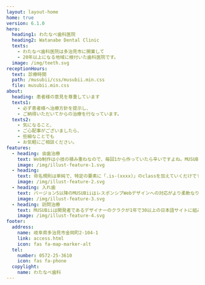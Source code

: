 ```yaml
---
layout: layout-home
home: true
version: 6.1.0
hero:
  heading1: わたなべ歯科医院
  heading2: Watanabe Dental Clinic
  texts:
    - わたなべ歯科医院は多治見市に開業して
    - 20年以上になる地域に根付いた歯科医院です。
  image: /img/teeth.svg
receptionHours:
  text: 診療時間
  path: /musubii/css/musubii.min.css
  file: musubii.min.css
about:
  heading: 患者様の意見を尊重しています
  texts1:
    - 必ず患者様へ治療方針を提示し、
    - ご納得いただいてからの治療を行なっています。
  texts2:
    - 気になること、
    - ご心配事がございましたら、
    - 些細なことでも
    - お気軽にご相談ください。
features:
  - heading: 虫歯治療
    text: Web制作は小技の積み重ねなので、毎回1から作っていたら辛いですよね。MUSUBiiにはリセットCSS・ボタン・グリッドなど利用頻度の高い汎用スタイルが詰まっています。まずはMUSUBiiをほおばってからWeb制作を始めてみましょう。
    image: /img/illust-feature-1.svg
  - heading: 
    text: 命名規則は単純で、特定の要素に「.is-(xxxx)」のclassを加えていくだけです。英小文字・数字・ハイフン1つで繋ぐルールなので覚えやすい。インブラウザデザイン中にスピーディな修正・追加を試すことができます。
    image: /img/illust-feature-2.svg
  - heading: 入れ歯
    text: バージョン5以降のMUSUBiiはレスポンシブWebデザインへの対応がより柔軟なりました。例えばモバイルだけボタンを幅100%にする場合は「.is-mobile-only-full」を加えるだけ。特定条件下でのサイズ変更や表示非表示を直感的に行えます。
    image: /img/illust-feature-3.svg
  - heading: 訪問治療
    text: MUSUBiiは開発者であるデザイナーのクラクが1年で30以上の日本語サイトに組み込み検証を続けた実用性重視のCSSフレームワークです。実務に最低限必要なCSSを厳選するとともにブラウザ間のバグフィックスにも努めています。
    image: /img/illust-feature-4.svg
footer:
  address: 
    name: 岐阜県多治見市金岡町2-104-1
    link: access.html
    icon: fas fa-map-marker-alt
  tel: 
    number: 0572-25-3610
    icon: fas fa-phone
  copylight:
    name: わたなべ歯科
---
```

